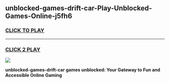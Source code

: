 
## unblocked-games-drift-car-Play-Unblocked-Games-Online-j5fh6
<h3>
<a href="https://premium76.site?title=unblocked-games-drift-car&ref=25A">CLICK TO PLAY</a></h3>
<hr>

<h3>
<a href="https://premium76.site?title=unblocked-games-drift-car&ref=25A">CLICK 2 PLAY</a>
  
</h3>

<a href="https://premium76.site?title=unblocked-games-drift-car&ref=25A"><img src="https://clearcache.store/games.png"></a>


**unblocked-games-drift-car games unblocked: Your Gateway to Fun and Accessible Online Gaming**
